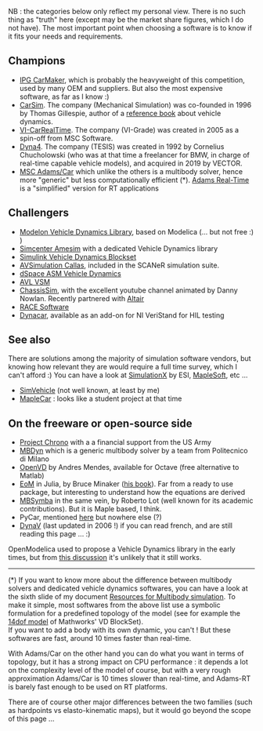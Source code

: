 
NB : the categories below only reflect my personal view. There is no such thing as "truth" here (except may be the market share figures, which I do not have). The most important point when choosing a software is to know if it fits your needs and requirements. 

## Champions
* [IPG CarMaker](https://ipg-automotive.com/fr/produits-et-services/simulation-software/carmaker/), which is probably the heavyweight of this competition, used by many OEM and suppliers. But also the most expensive software, as far as I know :)
* [CarSim](https://www.carsim.com/). The company (Mechanical Simulation) was co-founded in 1996 by Thomas Gillespie, author of a [reference book](https://github.com/EricCabrol/VehicleDynamics/blob/master/books.md) about vehicle dynamics. 
* [VI-CarRealTime](https://www.vi-grade.com/en/products/vi-carrealtime/). The company (VI-Grade) was created in 2005 as a spin-off from MSC Software.
* [Dyna4](https://www.vector.com/int/en/products/products-a-z/software/dyna4/). The company (TESIS) was created in 1992 by Cornelius Chucholowski (who was at that time a freelancer for BMW, in charge of real-time capable vehicle models), and acquired in 2019 by VECTOR.
* [MSC Adams/Car](https://www.mscsoftware.com/fr/product/adamscar) which unlike the others is a multibody solver, hence more "generic" but less computationally efficient (*). [Adams Real-Time](https://www.mscsoftware.com/fr/product/adams-real-time) is a "simplified" version for RT applications
 

## Challengers
* [Modelon Vehicle Dynamics Library](https://www.modelon.com/library/vehicle-dynamics-library), based on Modelica (... but not free :) )
* [Simcenter Amesim](https://www.plm.automation.siemens.com/global/fr/products/simulation-test/vehicle-dynamics.html) with a dedicated Vehicle Dynamics library
* [Simulink Vehicle Dynamics Blockset](https://www.mathworks.com/products/vehicle-dynamics.html) 
* [AVSimulation Callas](https://www.avsimulation.com/callas-vehicle-dynamics-model-runtime/), included in the SCANeR simulation suite.
* [dSpace ASM Vehicle Dynamics](https://www.dspace.com/en/pub/home/products/sw/automotive_simulation_models/produkte_asm/vehicle_dynamics_models.cfm)
* [AVL VSM](https://www.avl.com/-/avl-vsm-4-)
* [ChassisSim](https://www.chassissim.com/), with the excellent youtube channel animated by Danny Nowlan. Recently partnered with [Altair](https://altairengineering.fr/chassissim/)
* [RACE Software](https://race.software/)
* [Dynacar](https://www.winemantech.com/products/dynacar-vehicle-simulator/), available as an add-on for NI VeriStand for HIL testing

## See also

There are solutions among the majority of simulation software vendors, but knowing how relevant they are would require a full time survey, which I can't afford :)
You can have a look at [SimulationX](https://www.simulationx.com/iti/newsdetail/news/driving-maneuvers-models-for-mbs-vehicle-dynamics-simulation.html) by ESI,  [MapleSoft](https://www.maplesoft.com/solutions/engineering/IndustrySolutions/vehicledynamics.aspx), etc ...

* [SimVehicle](https://www.faac.com/realtime-technologies/products/simvehiclelt/) (not well known, at least by me)
* [MapleCar](https://www.maplesoft.com/webinars/recorded/featured.aspx?id=1288) : looks like a student project at that time



## On the freeware or open-source side
* [Project Chrono](https://projectchrono.org/) with a a financial support from the US Army
* [MBDyn](https://www.mbdyn.org/) which is a generic multibody solver by a team from Politecnico di Milano
* [OpenVD](https://github.com/andresmendes/openvd) by Andres Mendes, available for Octave (free alternative to Matlab)
* [EoM](https://github.com/BPMinaker/EoM.jl) in Julia, by Bruce Minaker ([his book](https://www.wiley.com/en-bz/Fundamentals+of+Vehicle+Dynamics+and+Modelling:+A+Textbook+for+Engineers+With+Illustrations+and+Examples-p-9781118980095)). Far from a ready to use package, but interesting to understand how the equations are derived
* [MBSymba](http://www.multibody.net/mbsymba/) in the same vein, by Roberto Lot (well known for its academic contributions). But it is Maple based, I think.
* PyCar, mentioned [here](https://www.maxwell.vrac.puc-rio.br/33168/33168_4.PDF) but nowhere else (?)
* [DynaV](http://brejaud.pascal.pagesperso-orange.fr/index.htm) (last updated in 2006 !) if you can read french, and are still reading this page ... :) 

OpenModelica used to propose a Vehicle Dynamics library in the early times, but from [this discussion](https://www.openmodelica.org/forum/default-topic/2668-free-vehicle-dynamics-library) it's unlikely that it still works.

---

(*) If you want to know more about the difference between multibody solvers and dedicated vehicle dynamics softwares, you can have a look at the sixth slide of my document [Resources for Multibody simulation](https://github.com/EricCabrol/Short_stories/blob/master/multibody_simulation_resources_in_10slides.pdf).
To make it simple, most softwares from the above list use a symbolic formulation for a predefined topology of the model (see for example the [14dof model](https://www.mathworks.com/help/vdynblks/ug/passenger-vehicle-dynamics-models.html) of Mathworks' VD BlockSet).  
If you want to add a body with its own dynamic, you can't ! But these softwares are fast, around 10 times faster than real-time.  

With Adams/Car on the other hand you can do what you want in terms of topology, but it has a strong impact on CPU performance : it depends a lot on the complexity level of the model of course, but with a very rough approximation Adams/Car is 10 times slower than real-time, and Adams-RT is barely fast enough to be used on RT platforms.

There are of course other major differences between the two families (such as hardpoints vs elasto-kinematic maps), but it would go beyond the scope of this page ...
